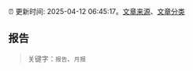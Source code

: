 :alarm_clock: 更新时间: 2025-04-12 06:45:17。[文章来源](/README.md)、[文章分类](/TAGS.md)

## 报告


> 关键字：`报告`、`月报`



